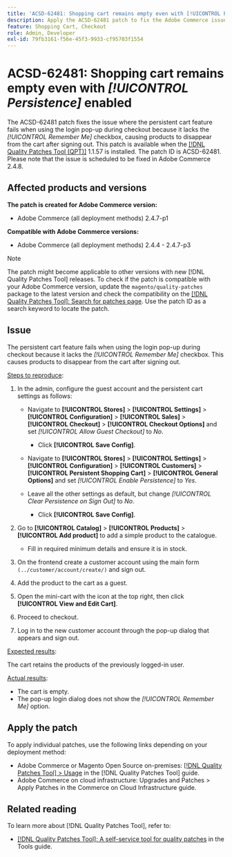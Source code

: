 ```yaml
---
title: 'ACSD-62481: Shopping cart remains empty even with [!UICONTROL Persistence] enabled'
description: Apply the ACSD-62481 patch to fix the Adobe Commerce issue where the persistent cart feature fails when using the login pop-up during checkout.
feature: Shopping Cart, Checkout
role: Admin, Developer
exl-id: 79fb3161-f56e-45f3-9933-cf95703f1554
---
```

# ACSD-62481: Shopping cart remains empty even with *[!UICONTROL Persistence]* enabled

The ACSD-62481 patch fixes the issue where the persistent cart feature fails when using the login pop-up during checkout because it lacks the *[!UICONTROL Remember Me]* checkbox, causing products to disappear from the cart after signing out. This patch is available when the [[!DNL Quality Patches Tool (QPT)]](/help/tools/quality-patches-tool/quality-patches-tool-to-self-serve-quality-patches.md) 1.1.57 is installed. The patch ID is ACSD-62481. Please note that the issue is scheduled to be fixed in Adobe Commerce 2.4.8.

## Affected products and versions

**The patch is created for Adobe Commerce version:**

* Adobe Commerce (all deployment methods) 2.4.7-p1

**Compatible with Adobe Commerce versions:**

* Adobe Commerce (all deployment methods) 2.4.4 - 2.4.7-p3

>[!NOTE]
>
>The patch might become applicable to other versions with new [!DNL Quality Patches Tool] releases. To check if the patch is compatible with your Adobe Commerce version, update the `magento/quality-patches` package to the latest version and check the compatibility on the [[!DNL Quality Patches Tool]: Search for patches page](https://experienceleague.adobe.com/tools/commerce-quality-patches/index.html). Use the patch ID as a search keyword to locate the patch.

## Issue

The persistent cart feature fails when using the login pop-up during checkout because it lacks the *[!UICONTROL Remember Me]* checkbox. This causes products to disappear from the cart after signing out.

<u>Steps to reproduce</u>:

1. In the admin, configure the guest account and the persistent cart settings as follows:

    * Navigate to **[!UICONTROL Stores]** > **[!UICONTROL Settings]** > **[!UICONTROL Configuration]** > **[!UICONTROL Sales]** > **[!UICONTROL Checkout]** > **[!UICONTROL Checkout Options]** and set *[!UICONTROL Allow Guest Checkout]* to *No*.
    
        * Click **[!UICONTROL Save Config]**.

    * Navigate to **[!UICONTROL Stores]** > **[!UICONTROL Settings]** > **[!UICONTROL Configuration]** > **[!UICONTROL Customers]** > **[!UICONTROL Persistent Shopping Cart]** > **[!UICONTROL General Options]** and set *[!UICONTROL Enable Persistence]* to *Yes*.
    * Leave all the other settings as default, but change *[!UICONTROL Clear Persistence on Sign Out]* to *No*.
        
        * Click **[!UICONTROL Save Config]**.

1. Go to **[!UICONTROL Catalog]** > **[!UICONTROL Products]** > **[!UICONTROL Add product]** to add a simple product to the catalogue.

    * Fill in required minimum details and ensure it is in stock.

1. On the frontend create a customer account using the main form `(../customer/account/create/)` and sign out.
1. Add the product to the cart as a guest.
1. Open the mini-cart with the icon at the top right, then click **[!UICONTROL View and Edit Cart]**.
1. Proceed to checkout.
1. Log in to the new customer account through the pop-up dialog that appears and sign out.

<u>Expected results</u>:

The cart retains the products of the previously logged-in user.

<u>Actual results</u>:

* The cart is empty.
* The pop-up login dialog does not show the *[!UICONTROL Remember Me]* option.

## Apply the patch

To apply individual patches, use the following links depending on your deployment method:

* Adobe Commerce or Magento Open Source on-premises: [[!DNL Quality Patches Tool] > Usage](/help/tools/quality-patches-tool/usage.md) in the [!DNL Quality Patches Tool] guide.
* Adobe Commerce on cloud infrastructure: Upgrades and Patches > Apply Patches in the Commerce on Cloud Infrastructure guide.

## Related reading

To learn more about [!DNL Quality Patches Tool], refer to:

* [[!DNL Quality Patches Tool]: A self-service tool for quality patches](/help/tools/quality-patches-tool/quality-patches-tool-to-self-serve-quality-patches.md) in the Tools guide.

